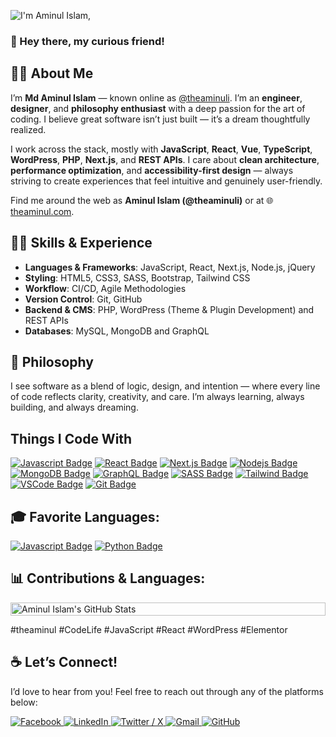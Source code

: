 ![I'm Aminul Islam,](https://raw.githubusercontent.com/theaminuli/theaminul/refs/heads/main/Github-Profile-Photo.png)
### 👋 Hey there, my curious friend!

## 🙋‍♂️ About Me

I’m **Md Aminul Islam** — known online as [@theaminuli](https://x.com/theaminuli). I’m an **engineer**, **designer**, and **philosophy enthusiast** with a deep passion for the art of coding. I believe great software isn’t just built — it’s a dream thoughtfully realized.

I work across the stack, mostly with **JavaScript**, **React**, **Vue**,  **TypeScript**, **WordPress**, **PHP**, **Next.js**, and **REST APIs**. I care about **clean architecture**, **performance optimization**, and **accessibility-first design** — always striving to create experiences that feel intuitive and genuinely user-friendly.

Find me around the web as **Aminul Islam (@theaminuli)** or at 🌐 [theaminul.com](https://theaminul.com).

## 👨‍💻 Skills & Experience

- **Languages & Frameworks**: JavaScript, React, Next.js, Node.js, jQuery  
- **Styling**: HTML5, CSS3, SASS, Bootstrap, Tailwind CSS  
- **Workflow**: CI/CD, Agile Methodologies  
- **Version Control**: Git, GitHub  
- **Backend & CMS**: PHP, WordPress (Theme & Plugin Development) and REST APIs
- **Databases**: MySQL, MongoDB and GraphQL
## 🧠 Philosophy

I see software as a blend of logic, design, and intention — where every line of code reflects clarity, creativity, and care. I’m always learning, always building, and always dreaming.

## Things I Code With

[![Javascript Badge](https://img.shields.io/badge/-Javascript-F0DB4F?style=for-the-badge&labelColor=black&logo=javascript&logoColor=F0DB4F)](#) 
[![React Badge](https://img.shields.io/badge/-React-61DBFB?style=for-the-badge&labelColor=black&logo=react&logoColor=61DBFB)](#) 
[![Next.js Badge](https://img.shields.io/badge/next.js-000000?style=for-the-badge&logo=nextdotjs&logoColor=white)](#) 
[![Nodejs Badge](https://img.shields.io/badge/-Nodejs-3C873A?style=for-the-badge&labelColor=black&logo=node.js&logoColor=3C873A)](#) 
[![MongoDB Badge](https://img.shields.io/badge/MongoDB-4EA94B?style=for-the-badge&logo=mongodb&logoColor=white)](#) 
[![GraphQL Badge](https://img.shields.io/badge/-GraphQl-e535ab?style=for-the-badge&labelColor=black&logo=node.js&logoColor=e535ab)](#) 
[![SASS Badge](https://img.shields.io/badge/Sass-CC6699?style=for-the-badge&logo=sass&logoColor=white)](#) 
[![Tailwind Badge](https://img.shields.io/badge/Tailwind%20CSS-092749?style=for-the-badge&logo=tailwindcss&logoColor=06B6D4&labelColor=000000)](#) 
[![VSCode Badge](https://img.shields.io/badge/Visual_Studio-5C2D91?style=for-the-badge&logo=visual%20studio&logoColor=white)](#) 
[![Git Badge](https://img.shields.io/badge/Git-F05032?style=for-the-badge&logo=git&logoColor=white)](#)

## 🎓 Favorite Languages:

[![Javascript Badge](https://img.shields.io/badge/-Javascript-F0DB4F?style=for-the-badge&labelColor=black&logo=javascript&logoColor=F0DB4F)](#) 
[![Python Badge](https://img.shields.io/badge/Python-3776AB?style=for-the-badge&logo=python&logoColor=white)](#)
<!-- ### 😂 Contributions :
<p align="left">
    <a href="https://github.com/theaminuli/github-readme-streak-stats">
        <img width= "100%" title="🔥 Get streak stats for your profile at git.io/streak-stats" alt="Aminul Islam's streak" src="https://github-readme-streak-stats.herokuapp.com/?user=theaminuli&theme=black-ice&hide_border=true&stroke=0000&background=060A0CD0"/>
    </a>
</p> -->

## 📊 Contributions & Languages:

<p style="display: grid; grid-template-columns: repeat(auto-fit, minmax(300px, 1fr)); gap: 10px;">
  <!-- GitHub Stats -->
  <img width="100%" alt="Aminul Islam's GitHub Stats" 
      src="https://github-readme-stats.vercel.app/api?username=theaminuli&show_icons=true&rank_icon=github&count_private=true&theme=react&hide_border=true&bg_color=0D1117" />

  <!-- Top Languages -->
  <!-- <img width="100%" alt="Aminul Islam's Top Languages" 
      src="https://github-readme-stats.vercel.app/api/top-langs/?username=theaminuli&layout=compact&card_width=300&theme=react&hide_border=true&bg_color=0D1117" /> -->
</p>

#theaminul #CodeLife #JavaScript #React #WordPress #Elementor

## ☕ Let’s Connect!
I’d love to hear from you! Feel free to reach out through any of the platforms below:

<p align="left">
  <a href="https://www.facebook.com/theaminull/">
    <img src="https://img.shields.io/badge/Facebook-1877F2?style=for-the-badge&logo=facebook&logoColor=white" alt="Facebook" />
  </a>
  <a href="https://www.linkedin.com/in/theaminuli/">
    <img src="https://img.shields.io/badge/LinkedIn-0077B5?style=for-the-badge&logo=linkedin&logoColor=white" alt="LinkedIn" />
  </a>
  <a href="https://x.com/theaminuli">
    <img src="https://img.shields.io/badge/Twitter(X)-1DA1F2?style=for-the-badge&logo=twitter&logoColor=white" alt="Twitter / X" />
  </a>
  <a href="mailto:mdaminulislam2015bd@gmail.com">
    <img src="https://img.shields.io/badge/Gmail-D14836?style=for-the-badge&logo=gmail&logoColor=white" alt="Gmail" />
  </a>
  <a href="https://github.com/theaminuli">
    <img src="https://img.shields.io/badge/GitHub-181717?style=for-the-badge&logo=github&logoColor=white" alt="GitHub" />
  </a>
</p>
